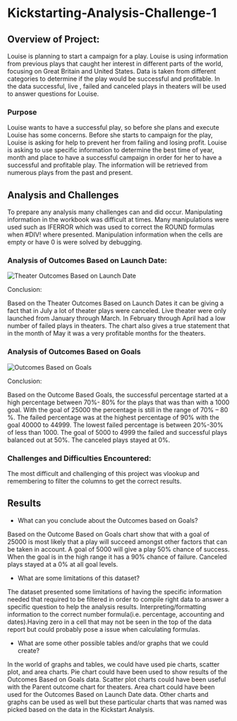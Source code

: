 # Kickstarting-Analysis-Challenge-1

## Overview of Project:

Louise is planning to start a campaign for a play. Louise is using information from previous plays that caught her interest in different parts of the world, focusing on Great Britain and United States. Data is taken from different categories to determine if the play would be successful and profitable. In the data successful, live , failed and canceled plays in theaters will be used to answer questions for Louise. 

### Purpose

Louise wants to have a successful play, so before she plans and execute Louise has some concerns. Before she starts to campaign for the play, Louise is asking for help to prevent her from failing and losing profit. Louise is asking to use specific information to determine the best time of year, month and place to have a successful campaign in order for her to have a successful and profitable play. The information will be retrieved from numerous plays from the past and present.  

## Analysis and Challenges

To prepare any analysis many challenges can and did occur. Manipulating information in the workbook was difficult at times. Many manipulations were used such as IFERROR which was used to correct the ROUND formulas when #DIV! where presented. Manipulation information when the cells are empty or have 0 is were solved by debugging.

### Analysis of Outcomes Based on Launch Date:

![Theater Outcomes Based on Launch Date](https://github.com/Ttsolomon/Kickstarter_Challenge.xlsx/blob/main/Theater%20Outcome%20Based%20on%20Launch%20Date.png)
 
Conclusion:

Based on the Theater Outcomes Based on Launch Dates it can be giving a fact that in July a lot of theater plays were canceled. Live theater were only launched from January through March. In February through April had a low number of failed plays in theaters. The chart also gives a true statement that in the month of May it was a very profitable months for the theaters.

### Analysis of Outcomes Based on Goals
![Outcomes Based on Goals](https://github.com/Ttsolomon/Kickstarter_Challenge.xlsx/blob/main/Outcome%20Based%20Goals.png)
 
Conclusion:

Based on the Outcome Based Goals, the successful percentage started at a high percentage between 70%- 80% for the plays that was than with a 1000 goal. With the goal of 25000 the percentage is still in the range of 70% – 80 %. The failed percentage was at the highest percentage of 90% with the goal 40000 to 44999. The lowest failed percentage is between 20%-30% of less than 1000. The goal of 5000 to 4999 the failed and successful plays balanced out at 50%. The canceled plays stayed at 0%.

### Challenges and Difficulties Encountered:

The most difficult and challenging of this project was vlookup and remembering to filter the columns to get the correct results. 

## Results

- What can you conclude about the Outcomes based on Goals?

Based on the Outcome Based on Goals chart show that with a goal of 25000 is most likely that a play will succeed amongst other factors that can be taken in account. A goal of 5000 will give a play 50% chance of success. When the goal is in the high range it has a 90% chance of failure. Canceled plays stayed at a 0% at all goal levels. 

- What are some limitations of this dataset?

The dataset presented some limitations of having the specific information needed that required to be filtered in order to compile right data to answer a specific question to help the analysis results. Interpreting/formatting information to the correct number formula(i.e. percentage, accounting and dates).Having zero in a cell that may not be seen in the top of the data report but could probably pose a issue when calculating formulas. 

- What are some other possible tables and/or graphs that we could create?

In the world of graphs and tables, we could have used pie charts, scatter plot, and area charts. Pie chart could have been used to show results of the Outcomes Based on Goals data. Scatter plot charts could have been useful with the Parent outcome chart for theaters. Area chart could have been used for the Outcomes Based on Launch Date data. Other charts and graphs can be used as well but these particular charts that was named was picked based on the data in the Kickstart Analysis. 
